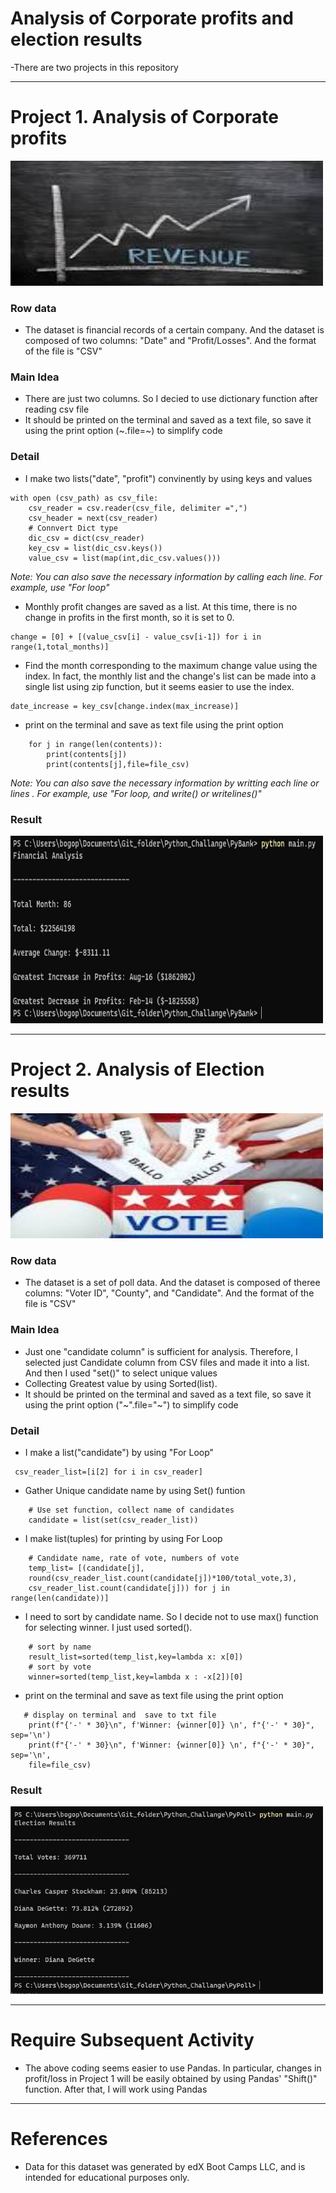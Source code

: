 # Analysis of Corporate profits and election results
-There are two projects in this repository
***
# Project 1. Analysis of Corporate profits 

<img
  src="./image/Revenue.jpg"
  width="500"
  height="200"
/>
### Row data
-  The dataset is financial records of a certain company. And the dataset is composed of two columns: "Date" and "Profit/Losses". And the format of the file is "CSV"

### Main Idea
- There are just two columns. So I decied to use dictionary function after reading csv file
- It should be printed on the terminal and saved as a text file, so save it using the print option (~.file=~) to simplify code

### Detail
- I make two lists("date", "profit") convinently by using keys and values
```
with open (csv_path) as csv_file:
    csv_reader = csv.reader(csv_file, delimiter =",")
    csv_header = next(csv_reader)
    # Connvert Dict type
    dic_csv = dict(csv_reader)
    key_csv = list(dic_csv.keys())
    value_csv = list(map(int,dic_csv.values()))
```
*Note: You can also save the necessary information by calling each line.*
*For example, use "For loop"*
- Monthly profit changes are saved as a list. At this time, there is no change in profits in the first month, so it is set to 0.
```
change = [0] + [(value_csv[i] - value_csv[i-1]) for i in range(1,total_months)]
```
- Find the month corresponding to the maximum change value using the index. In fact, the monthly list and the change's list can be made into a single list using zip function, but it seems easier to use the index.
```
date_increase = key_csv[change.index(max_increase)]
```
- print on the terminal and save as text file using the print option 
```
    for j in range(len(contents)):
        print(contents[j])
        print(contents[j],file=file_csv)
```        
*Note: You can also save the necessary information by writting each line or lines .*
*For example, use "For loop, and write() or writelines()"*
### Result
<img
  src="./image/Py_Bank_Result.jpg"
  width="500"
  height="300"
/>
***
# Project 2. Analysis of Election results 
<img
  src="./image/Vote.jpg"
  width="500"
  height="200"
/>
### Row data
-  The dataset is a set of poll data. And the dataset is composed of theree columns: "Voter ID", "County", and "Candidate". And the format of the file is "CSV"

### Main Idea
- Just one "candidate column" is sufficient for analysis. Therefore, I selected just Candidate column from CSV files and made it into a list. And then I used "set()" to select unique values 
- Collecting Greatest value by using Sorted(list).
- It should be printed on the terminal and saved as a text file, so save it using the print option ("~".file="~") to simplify code
### Detail
- I make a list("candidate") by using "For Loop"
```
 csv_reader_list=[i[2] for i in csv_reader]
 ```
- Gather Unique candidate name by using Set() funtion
```
    # Use set function, collect name of candidates
    candidate = list(set(csv_reader_list))
```
- I make list(tuples) for printing by using For Loop
```
    # Candidate name, rate of vote, numbers of vote
    temp_list= [(candidate[j],
    round(csv_reader_list.count(candidate[j])*100/total_vote,3),
    csv_reader_list.count(candidate[j])) for j in range(len(candidate))]
```
- I need to sort by candidate name. So I decide not to use max() function for selecting winner. I just used sorted(). 
```
    # sort by name
    result_list=sorted(temp_list,key=lambda x: x[0])
    # sort by vote
    winner=sorted(temp_list,key=lambda x : -x[2])[0]
```
- print on the terminal and save as text file using the print option 
```
   # display on terminal and  save to txt file
    print(f"{'-' * 30}\n", f'Winner: {winner[0]} \n', f"{'-' * 30}", sep='\n')
    print(f"{'-' * 30}\n", f'Winner: {winner[0]} \n', f"{'-' * 30}", sep='\n', 
    file=file_csv)
```
### Result
<img
  src="./image/Py_Poll_Result.jpg"
  width="500"
  height="300"
/>
***
# Require Subsequent Activity
- The above coding seems easier to use Pandas. In particular, changes in profit/loss in Project 1 will be easily obtained by using Pandas' "Shift()" function. After that, I will work using Pandas
***
# References
- Data for this dataset was generated by edX Boot Camps LLC, and is intended for educational purposes only.